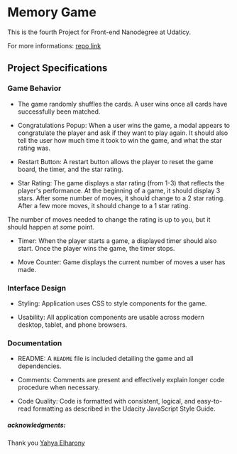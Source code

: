 # Memory Game

This is the fourth Project for Front-end Nanodegree at Udaticy.

For more informations: [repo link](https://github.com/udacity/fend-project-memory-game)
## Project Specifications

### Game Behavior

* The game randomly shuffles the cards.  A user wins once all cards have successfully been matched.

* Congratulations Popup: When a user wins the game, a modal appears to congratulate the player and ask if they want to play again. It should also tell the user how much time it took to win the game, and what the star rating was.

* Restart Button: A restart button allows the player to reset the game board, the timer, and the star rating.

* Star Rating: The game displays a star rating (from 1-3) that reflects the player's performance. At the beginning of a game, it should display 3 stars. After some number of moves, it should change to a 2 star rating. After a few more moves, it should change to a 1 star rating.

The number of moves needed to change the rating is up to you, but it should happen at *some* point.

* Timer: When the player starts a game, a displayed timer should also start. Once the player wins the game, the timer stops.

* Move Counter: Game displays the current number of moves a user has made.

### Interface Design

* Styling: Application uses CSS to style components for the game.

* Usability: All application components are usable across modern desktop, tablet, and phone browsers.

### Documentation

* README: A `README` file is included detailing the game and all dependencies.

* Comments: Comments are present and effectively explain longer code procedure when necessary.

* Code Quality: Code is formatted with consistent, logical, and easy-to-read formatting as described in the Udacity JavaScript Style Guide.


##### acknowledgments:
Thank you [Yahya Elharony](https://youtu.be/G8J13lmApkQ) 
